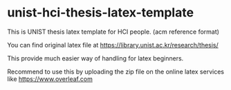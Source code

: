 # unist-hci-thesis-latex-template

This is UNIST thesis latex template for HCI people. (acm reference format)

You can find original latex file at https://library.unist.ac.kr/research/thesis/

This provide much easier way of handling for latex beginners.

Recommend to use this by uploading the zip file on the online latex services like https://www.overleaf.com
